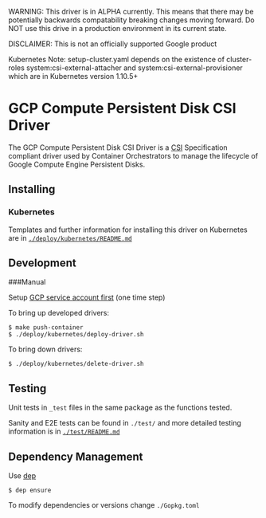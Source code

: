 WARNING: This driver is in ALPHA currently. This means that there may be
potentially backwards compatability breaking changes moving forward. Do NOT use
this drive in a production environment in its current state.

DISCLAIMER: This is not an officially supported Google product

Kubernetes Note: setup-cluster.yaml depends on the existence of cluster-roles
system:csi-external-attacher and system:csi-external-provisioner which are in
Kubernetes version 1.10.5+

# GCP Compute Persistent Disk CSI Driver

The GCP Compute Persistent Disk CSI Driver is a
[CSI](https://github.com/container-storage-interface/spec/blob/master/spec.md)
Specification compliant driver used by Container Orchestrators to manage the
lifecycle of Google Compute Engine Persistent Disks.

## Installing
### Kubernetes
Templates and further information for installing this driver on Kubernetes are
in [`./deploy/kubernetes/README.md`](deployREADME)

## Development

###Manual

Setup [GCP service account first](deployREADME) (one time step)

To bring up developed drivers:
```
$ make push-container
$ ./deploy/kubernetes/deploy-driver.sh
```

To bring down drivers:
```
$ ./deploy/kubernetes/delete-driver.sh
```

## Testing
Unit tests in `_test` files in the same package as the functions tested.

Sanity and E2E tests can be found in `./test/` and more detailed testing
information is in [`./test/README.md`](testREADME)

## Dependency Management
Use [dep](https://github.com/golang/dep)
```
$ dep ensure
```

To modify dependencies or versions change `./Gopkg.toml`

[deployREADME]: deploy/kubernetes/README.md
[testREADME]: test/README.md
